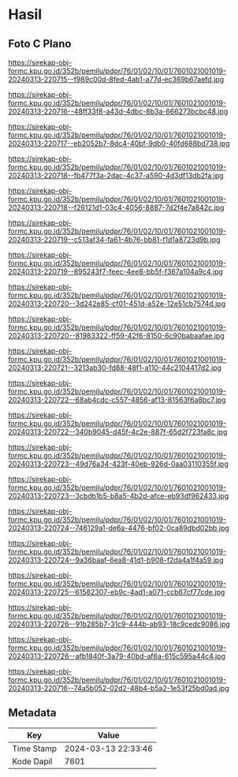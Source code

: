 # Hasil

## Foto C Plano

https://sirekap-obj-formc.kpu.go.id/352b/pemilu/pdpr/76/01/02/10/01/7601021001019-20240313-220715--f989c00d-8fed-4ab1-a77d-ec369b67aefd.jpg

https://sirekap-obj-formc.kpu.go.id/352b/pemilu/pdpr/76/01/02/10/01/7601021001019-20240313-220716--48ff33f8-a43d-4dbc-8b3a-666273bcbc48.jpg

https://sirekap-obj-formc.kpu.go.id/352b/pemilu/pdpr/76/01/02/10/01/7601021001019-20240313-220717--eb2052b7-8dc4-40bf-9db0-40fd688bd738.jpg

https://sirekap-obj-formc.kpu.go.id/352b/pemilu/pdpr/76/01/02/10/01/7601021001019-20240313-220718--fb477f3a-2dac-4c37-a590-4d3df13db2fa.jpg

https://sirekap-obj-formc.kpu.go.id/352b/pemilu/pdpr/76/01/02/10/01/7601021001019-20240313-220718--f26121d1-03c4-4056-8887-7d2f4e7a842c.jpg

https://sirekap-obj-formc.kpu.go.id/352b/pemilu/pdpr/76/01/02/10/01/7601021001019-20240313-220719--c513af34-fa61-4b76-bb81-f1d1a8723d9b.jpg

https://sirekap-obj-formc.kpu.go.id/352b/pemilu/pdpr/76/01/02/10/01/7601021001019-20240313-220719--895243f7-feec-4ee8-bb5f-f367a104a9c4.jpg

https://sirekap-obj-formc.kpu.go.id/352b/pemilu/pdpr/76/01/02/10/01/7601021001019-20240313-220720--3d242e85-cf01-451d-a52e-12e51cb7574d.jpg

https://sirekap-obj-formc.kpu.go.id/352b/pemilu/pdpr/76/01/02/10/01/7601021001019-20240313-220720--81983322-ff59-42f6-8150-6c90babaafae.jpg

https://sirekap-obj-formc.kpu.go.id/352b/pemilu/pdpr/76/01/02/10/01/7601021001019-20240313-220721--3213ab30-fd88-48f1-a110-44c2104417d2.jpg

https://sirekap-obj-formc.kpu.go.id/352b/pemilu/pdpr/76/01/02/10/01/7601021001019-20240313-220722--68ab4cdc-c557-4856-af13-81563f6a8bc7.jpg

https://sirekap-obj-formc.kpu.go.id/352b/pemilu/pdpr/76/01/02/10/01/7601021001019-20240313-220722--340b9045-d45f-4c2e-887f-65d2f723fa8c.jpg

https://sirekap-obj-formc.kpu.go.id/352b/pemilu/pdpr/76/01/02/10/01/7601021001019-20240313-220723--49d76a34-423f-40eb-926d-0aa03110355f.jpg

https://sirekap-obj-formc.kpu.go.id/352b/pemilu/pdpr/76/01/02/10/01/7601021001019-20240313-220723--3cbdb1b5-b8a5-4b2d-afce-eb93df962433.jpg

https://sirekap-obj-formc.kpu.go.id/352b/pemilu/pdpr/76/01/02/10/01/7601021001019-20240313-220724--746129a1-de6a-4476-bf02-0ca89dbd02bb.jpg

https://sirekap-obj-formc.kpu.go.id/352b/pemilu/pdpr/76/01/02/10/01/7601021001019-20240313-220724--9a36baaf-6ea8-41d1-b908-f2da4a1f4a59.jpg

https://sirekap-obj-formc.kpu.go.id/352b/pemilu/pdpr/76/01/02/10/01/7601021001019-20240313-220725--61582307-eb9c-4ad1-a071-ccb67cf77cde.jpg

https://sirekap-obj-formc.kpu.go.id/352b/pemilu/pdpr/76/01/02/10/01/7601021001019-20240313-220726--91b285b7-31c9-444b-ab93-18c9cedc9086.jpg

https://sirekap-obj-formc.kpu.go.id/352b/pemilu/pdpr/76/01/02/10/01/7601021001019-20240313-220726--afb1840f-3a79-40bd-af6a-615c595a44c4.jpg

https://sirekap-obj-formc.kpu.go.id/352b/pemilu/pdpr/76/01/02/10/01/7601021001019-20240313-220716--74a5b052-02d2-48b4-b5a2-1e53f25bd0ad.jpg


## Metadata

| Key        | Value               |
| ---------- | ------------------- |
| Time Stamp | 2024-03-13 22:33:46 |
| Kode Dapil | 7601                |



